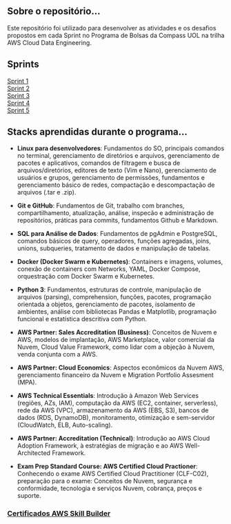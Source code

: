 ## Sobre o repositório...  
Este repositório foi utilizado para desenvolver as atividades e os desafios propostos em cada Sprint no Programa de Bolsas da Compass UOL na trilha AWS Cloud Data Engineering.  
   
## Sprints  
[Sprint 1](./sprint1)  
[Sprint 2](./sprint2)  
[Sprint 3](./sprint3)  
[Sprint 4](./sprint4)  
[Sprint 5](./sprint5)  

## Stacks aprendidas durante o programa...  

* **Linux para desenvolvedores**: Fundamentos do SO, principais comandos no terminal, gerenciamento de diretórios e arquivos, gerenciamento de pacotes e aplicativos, comandos de filtragem e busca de arquivos/diretórios, editores de texto (Vim e Nano), gerenciamento de usuários e grupos, gerenciamento de permissões, fundamentos e gerenciamento básico de redes, compactação e descompactação de arquivos (.tar e .zip).   
  
* **Git e GitHub**: Fundamentos de Git, trabalho com branches, compartilhamento, atualização, análise, inspecão e administração de repositórios, práticas para commits, fundamentos Github e Markdown.
  
* **SQL para Análise de Dados**: Fundamentos de pgAdmin e PostgreSQL, comandos básicos de query, operadores, funções agregadas, joins, unions, subqueries, tratamento de dados e manipulação de tabelas.  
* **Docker (Docker Swarm e Kubernetes)**: Containers e imagens, volumes, conexão de containers com Networks, YAML, Docker Compose, orquestração com Docker Swarm e Kubernetes.    

* **Python 3**: Fundamentos, estruturas de controle, manipulação de arquivos (parsing), comprehension, funções, pacotes, programação orientada a objetos, gerenciamento de pacotes, isolamento de ambientes, análise com bibliotecas Pandas e Matplotlib, programação funcional e estatística descritiva com Python.  

* **AWS Partner: Sales Accreditation (Business)**: Conceitos de Nuvem e AWS, modelos de implantação, AWS Marketplace, valor comercial da Nuvem, Cloud Value Framework, como lidar com a objeção à Nuvem, venda conjunta com a AWS.  
  
* **AWS Partner: Cloud Economics**: Aspectos econômicos da Nuvem AWS, gerenciamento financeiro da Nuvem e Migration Portfolio Assesment (MPA).  

* **AWS Technical Essentials**: Introdução à Amazon Web Services (regiões, AZs, IAM), computação da AWS (EC2, container, serverless), rede da AWS (VPC), armazenamento da AWS (EBS, S3), bancos de dados (RDS, DynamoDB), monitoramento, otimização e sem-servidor (CloudWatch, ELB, Auto-scaling).  
  
* **AWS Partner: Accreditation (Technical)**: Introdução ao AWS Cloud Adoption Framework, à estratégias de migração e ao AWS Well-Architected Framework.  
  
* **Exam Prep Standard Course: AWS Certified Cloud Practioner**: Conhecendo o exame AWS Certified Cloud Practitioner (CLF-C02), preparação para o exame: Conceitos de Nuvem, segurança e conformidade, tecnologia e serviços Nuvem, cobrança, preços e suporte.  
  
### [Certificados AWS Skill Builder](./certificados_skill_builder)